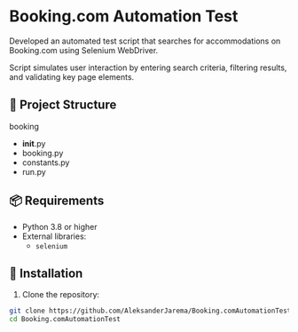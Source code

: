# Booking.com Automation Test

Developed an automated test script that searches for accommodations on Booking.com using Selenium WebDriver.

Script simulates user interaction by entering search criteria, filtering results, and validating key page elements.

## 📁 Project Structure

booking
- __init__.py
- booking.py
- constants.py
- run.py

## 📦 Requirements

- Python 3.8 or higher  
- External libraries:
  - `selenium`

## 🚀 Installation

1. Clone the repository:

```bash
git clone https://github.com/AleksanderJarema/Booking.comAutomationTest.git
cd Booking.comAutomationTest
